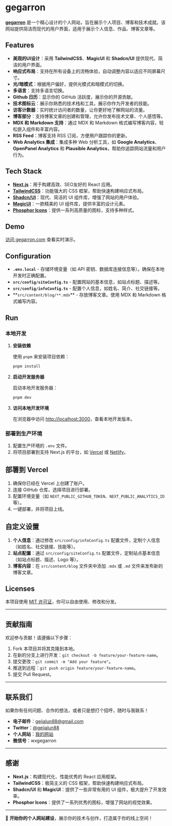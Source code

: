 # **gegarron**

**[gegarron](https://gegarron.com)** 是一个精心设计的个人网站，旨在展示个人项目、博客和技术成就。该网站提供简洁而现代的用户界面，适用于展示个人信息、作品、博客文章等。

## **Features**

- **美观的UI设计**：采用 **TailwindCSS**、**MagicUI** 和 **Shadcn/UI** 提供现代、简洁的用户界面。
- **响应式布局**：支持在所有设备上的流畅体验，自动调整内容以适应不同屏幕尺寸。
- **光/暗模式**：根据用户偏好，提供光模式和暗模式的切换。
- **多语言**：支持多语言切换。
- **Github 日历**：显示你的 GitHub 活跃度，展示你的开源贡献。
- **技术图标云**：展示你熟悉的技术栈和工具，展示你作为开发者的技能。
- **访客计数器**：实时统计访问者的数量，让你更好地了解网站的流量。
- **博客部分**：支持博客文章的创建和管理，允许你发布技术文章、个人感悟等。
- **MDX 和 Markdown 支持**：通过 MDX 和 Markdown 格式编写博客内容，轻松嵌入组件和丰富内容。
- **RSS Feed**：博客支持 RSS 订阅，方便用户跟踪你的更新。
- **Web Analytics 集成**：集成多种 Web 分析工具，如 **Google Analytics**、**OpenPanel Analytics** 和 **Plausible Analytics**，帮助你追踪网站流量和用户行为。

## **Tech Stack**

- **[Next.js](https://nextjs.org/)**：用于构建高效、SEO友好的 React 应用。
- **[TailwindCSS](https://tailwindcss.com/)**：功能强大的 CSS 框架，帮助快速构建响应式布局。
- **[Shadcn/UI](https://ui.shadcn.com/)**：现代、简洁的 UI 组件库，增强了网站的用户体验。
- **[MagicUI](https://magicui.design/)**：一款精美的 UI 组件库，提供丰富的设计元素。
- **[Phosphor Icons](https://phosphoricons.com/)**：提供一系列高质量的图标，支持多种样式。

## **Demo**

[访问 gegarron.com](https://gegarron.com) 查看实时演示。

## **Configuration**

- **`.env.local`** - 存储环境变量（如 API 密钥、数据库连接信息等）。确保在本地开发时正确配置。
- **`src/config/siteConfig.ts`** - 配置网站的基本信息，如站点标题、描述等。
- **`src/config/infoConfig.ts`** - 配置个人信息，如姓名、简介、社交链接等。
- **`src/content/blog/**.mdx`\*\* - 存放博客文章。使用 MDX 和 Markdown 格式编写内容。

## **Run**

### 本地开发

1. **安装依赖**

   使用 `pnpm` 来安装项目依赖：

   ```bash
   pnpm install
   ```

2. **启动开发服务器**

   启动本地开发服务器：

   ```bash
   pnpm dev
   ```

3. **访问本地开发环境**

   在浏览器中访问 [http://localhost:3000](http://localhost:3000)，查看本地开发版本。

### 部署到生产环境

1. 配置生产环境的 `.env` 文件。
2. 将项目部署到支持 Next.js 的平台，如 [Vercel](https://vercel.com/) 或 [Netlify](https://www.netlify.com/)。

## **部署到 Vercel**

1. 确保你已经在 Vercel 上创建了账户。
2. 连接 GitHub 仓库，选择项目进行部署。
3. 配置环境变量（如 `NEXT_PUBLIC_GITHUB_TOKEN`、`NEXT_PUBLIC_ANALYTICS_ID` 等）。
4. 一键部署，并将项目上线。

## **自定义设置**

1. **个人信息**：通过修改 `src/config/infoConfig.ts` 配置文件，定制个人信息（如姓名、社交链接、技能等）。
2. **站点配置**：通过 `src/config/siteConfig.ts` 配置文件，定制站点基本信息（如站点标题、描述、Logo 等）。
3. **博客内容**：在 `src/content/blog` 文件夹中添加 `.mdx` 或 `.md` 文件来发布新的博客文章。

## **Licenses**

本项目使用 [MIT 许可证](LICENSE)，你可以自由使用、修改和分发。

---

## **贡献指南**

欢迎参与贡献！请遵循以下步骤：

1. Fork 本项目并将其克隆到本地。
2. 在新的分支上进行开发：`git checkout -b feature/your-feature-name`。
3. 提交更改：`git commit -m "Add your feature"`。
4. 推送到远程：`git push origin feature/your-feature-name`。
5. 提交 Pull Request。

---

## **联系我们**

如果你有任何问题、合作的想法，或者只是想打个招呼，随时与我联系！

- **电子邮件**：[gejialun88@gmail.com](mailto:gejialun88@gmail.com)
- **Twitter**：[@gejialun88](https://x.com/gejialun88)
- **个人网站**：[我的网站](https://gegarron.com)
- **微信号**：wxgegarron

---

## **感谢**

- **Next.js**：构建现代化、性能优秀的 React 应用框架。
- **TailwindCSS**：极简主义的 CSS 框架，帮助快速构建响应式布局。
- **Shadcn/UI** 和 **MagicUI**：提供了一些非常有用的 UI 组件，极大提升了开发效率。
- **Phosphor Icons**：提供了一系列优秀的图标，增强了网站的视觉效果。

---

🚀 **开始你的个人网站建设**，展示你的技术与创作，打造属于你的线上空间！
